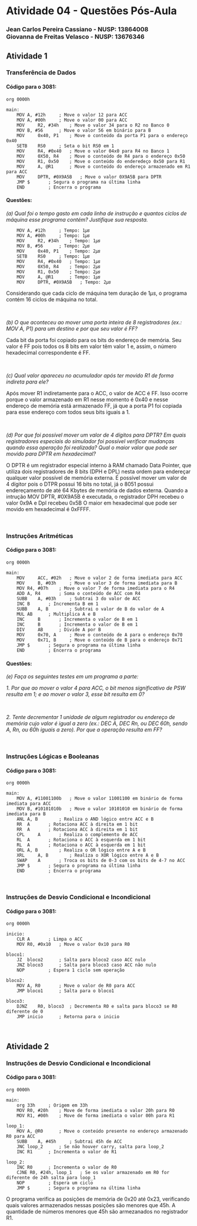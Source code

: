 # Atividade 04 - Questões Pós-Aula

### Jean Carlos Pereira Cassiano - NUSP: 13864008 <br> Giovanna de Freitas Velasco - NUSP: 13676346

## Atividade 1

### Transferência de Dados
#### Código para o 3081:

```assembly
org	0000h
       
main:
	MOV	A, #12h		; Move o valor 12 para ACC
	MOV	A, #00h		; Move o valor 00 para ACC
 	MOV 	R2, #34h	; Move o valor 34 para o R2 no Banco 0
 	MOV	B, #56		; Move o valor 56 em binário para B
	MOV 	0x40, P1	; Move o conteúdo da porta P1 para o endereço 0x40
	SETB	RS0		; Seta o bit RS0 em 1
	MOV 	R4, #0x40	; Move o valor 04x0 para R4 no Banco 1
 	MOV 	0X50, R4	; Move o conteúdo de R4 para o endereço 0x50
 	MOV 	R1, 0x50	; Move o conteúdo do enderedeço 0x50 para R1
	MOV 	A, @R1		; Move o conteúdo do endereço armazenado em R1 para ACC
	MOV 	DPTR, #0X9A5B	; Move o valor 0X9A5B para DPTR
	JMP	$		; Segura o programa na última linha
	END			; Encerra o programa
```
#### Questões:

*(a) Qual foi o tempo gasto em cada linha de instrução e quantos ciclos de máquina esse programa contém? Justifique sua resposta.*

```assembly
	MOV	A, #12h		; Tempo: 1𝜇𝑠
	MOV	A, #00h		; Tempo: 1𝜇𝑠
	MOV 	R2, #34h	; Tempo: 1𝜇𝑠
	MOV	B, #56		; Tempo: 2𝜇𝑠
	MOV 	0x40, P1	; Tempo: 2𝜇𝑠
	SETB	RS0		; Tempo: 1𝜇𝑠
	MOV 	R4, #0x40	; Tempo: 1𝜇𝑠
	MOV 	0X50, R4	; Tempo: 2𝜇𝑠
	MOV 	R1, 0x50	; Tempo: 2𝜇𝑠
	MOV 	A, @R1		; Tempo: 1𝜇𝑠
	MOV 	DPTR, #0X9A5B	; Tempo: 2𝜇𝑠
```
Considerando que cada ciclo de máquina tem duração de $1 \mu s$, o programa contém 16 ciclos de máquina no total.

<br>

*(b) O que aconteceu ao mover uma porta inteira de 8 registradores (ex.: MOV A, P1) para um destino e por que seu valor é FF?*

Cada bit da porta foi copiado para os bits do endereço de memória. Seu valor é FF pois todos os 8 bits em valor têm valor 1 e, assim, o número hexadecimal correspondente é FF.

<br>

*(c) Qual valor apareceu no acumulador após ter movido R1 de forma indireta para ele?*

Após mover R1 indiretamente para o ACC, o valor de ACC é FF. Isso ocorre porque o valor armazenado em R1 nesse momento é 0x40 e nesse endereço de memória está armazenado FF, já que a porta P1 foi copiada para esse endereço com todos seus bits iguais a 1.

<br>

*(d) Por que foi possível mover um valor de 4 dígitos para DPTR? Em quais registradores especiais do simulador foi possível verificar mudanças quando essa operação foi realizada? Qual o maior valor que pode ser movido para DPTR em hexadecimal?*

O DPTR é um registrador especial interno à RAM chamado Data Pointer, que utiliza dois registradores de 8 bits (DPH e DPL) nesta ordem para endereçar qualquer valor possível de memória externa. É possível mover um valor de 4 dígitor pois o DTPR possui 16 bits no total, já o 8051 possui endereçamento de até 64 Kbytes de memória de dados externa. Quando a intrução MOV DPTR, #0X9A5B é executada, o registrador DPH recebeu o valor 0x9A e Dpl recebeu 0x5B O maior em hexadecimal que pode ser movido em hexadecimal é 0xFFFF.

<br>

### Instruções Aritméticas
#### Código para o 3081:

```assembly
org	0000h

main:
	MOV 	ACC, #02h	; Move o valor 2 de forma imediata para ACC
	MOV 	B, #03h		; Move o valor 3 de forma imediata para B
	MOV	R4, #07h	; Move o valor 7 de forma imediata para o R4
	ADD	A, R4		; Soma o conteúdo de ACC com R4
	SUBB	A, #03h		; Subtrai 3 do valor de ACC
	INC	B		; Incrementa B em 1
	SUBB	A, B		; Subtrai o valor de B do valor de A
	MUL	AB		; Multiplica A e B
	INC 	B		; Incrementa o valor de B em 1
	INC 	B		; Incrementa o valor de B em 1
	DIV 	AB		; Divide A por B
	MOV 	0x70, A		; Move o conteúdo de A para o endereço 0x70
	MOV 	0x71, B		; Move o conteúdo de B para o endereço 0x71
	JMP	$		; Segura o programa na última linha
	END			; Encerra o programa
```

#### Questões:

*(e) Faça os seguintes testes em um programa a parte:*

*1. Por que ao mover o valor 4 para ACC, o bit menos significativo de PSW resulta em 1; e ao mover o valor 3, esse bit resulta em 0?*

<br>

*2. Tente decrementar 1 unidade de algum registrador ou endereço de memória cujo valor é igual a zero (ex.: DEC A, DEC Rn, ou DEC 60h, sendo A, Rn, ou 60h iguais a zero). Por que a operação resulta em FF?*

<br>

### Instruções Lógicas e Booleanas
#### Código para o 3081:

```assembly
org	0000h

main:
	MOV	A, #11001100b	; Move o valor 11001100 em binário de forma imediata para ACC
	MOV	B, #10101010b	; Move o valor 10101010 em binário de forma imediata para B
	ANL	A, B		; Realiza o AND lógico entre ACC e B
	RR	A		; Rotaciona ACC à direita em 1 bit
	RR	A		; Rotaciona ACC à direita em 1 bit
	CPL 	A		; Realiza o complemento de ACC
	RL	A		; Rotaciona o ACC à esquerda em 1 bit
	RL	A		; Rotaciona o ACC à esquerda em 1 bit
	ORL	A, B		; Realiza o OR lógico entre A e B
	XRL 	A, B		; Realiza o XOR lógico entre A e B
	SWAP 	A		; Troca os bits de 0-3 com os bits de 4-7 no ACC
	JMP	$		; Segura o programa na última linha
	END			; Encerra o programa
```

<br>

### Instruções de Desvio Condicional e Incondicional
#### Código para o 3081:

```assembly
org	0000h

inicio:
	CLR	A		; Limpa o ACC
	MOV	R0, #0x10	; Move o valor 0x10 para R0

bloco1:
	JZ	bloco2		; Salta para bloco2 caso ACC nulo
	JNZ	bloco3		; Salta para bloco3 caso ACC não nulo
	NOP			; Espera 1 ciclo sem operação
	
bloco2:
	MOV	A, R0		; Move o valor de R0 para ACC
	JMP	bloco1		; Salta para o bloco1

bloco3:
	DJNZ	R0, bloco3	; Decrementa R0 e salta para bloco3 se R0 diferente de 0
	JMP	inicio		; Retorna para o inicio

```

<br>

## Atividade 2

### Instruções de Desvio Condicional e Incondicional

#### Código para o 3081:

```assembly
org	0000h

main:
	org	33h		; Origem em 33h
	MOV	R0, #20h	; Move de forma imediata o valor 20h para R0
	MOV	R1, #00h	; Move de forma imediata o valor 00h para R1

loop_1:
	MOV	A, @R0		; Move o conteúdo presente no endereço armazenado R0 para ACC
	SUBB	A, #45h		; Subtrai 45h de ACC
	JNC	loop_2		; Se não houver carry, salta para loop_2
	INC	R1		; Incrementa o valor de R1
	
loop_2:
	INC	R0		; Incrementa o valor de R0
	CJNE R0, #24h, loop_1	; Se os valor armazenado em R0 for diferente de 24h salta para loop_1
	NOP			; Espera um ciclo
	JMP	$		; Segura o programa na última linha
```

O programa verifica as posições de memória de 0x20 até 0x23, verificando quais valores armazenados nessas posições são menores que 45h. A quantidade de números menores que 45h são armezanados no registrador R1.

